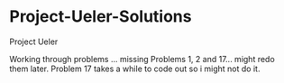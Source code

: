 # Project-Ueler-Solutions
Project Ueler

Working through problems ... missing Problems 1, 2 and 17... might redo them later.
Problem 17 takes a while to code out so i might not do it.
